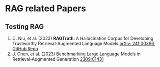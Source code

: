 # RAG related Papers

## Testing RAG
1. C. Niu, et al. (2023) **RAGTruth**: A Hallucination Corpus for Developing Trustworthy Retrieval-Augmented Language Models [arXiv: 241:00396](https://arxiv.org/abs/2401.00396/), [GitHub Repo](https://github.com/ParticleMedia/RAGTruth)
2. J. Chen, et al. (2023) Benchmarking Large Language Models in Retrieval-Augmented Generation [2309:01431](https://arxiv.org/abs/2309.01431)
